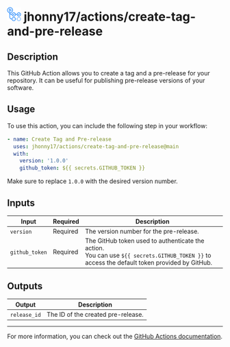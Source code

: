 # <img src="../assets/images/github-actions-logo.png" alt="github actions logo" style="height: 32px"  /> jhonny17/actions/create-tag-and-pre-release

## Description

This GitHub Action allows you to create a tag and a pre-release for your repository. It can be useful for publishing pre-release versions of your software.

## Usage

To use this action, you can include the following step in your workflow:

```yaml
- name: Create Tag and Pre-release
  uses: jhonny17/actions/create-tag-and-pre-release@main
  with:
    version: '1.0.0'
    github_token: ${{ secrets.GITHUB_TOKEN }}
```

Make sure to replace `1.0.0` with the desired version number.

## Inputs

| Input          | Required | Description                                                                                                                                      |
| -------------- | -------- | ------------------------------------------------------------------------------------------------------------------------------------------------ |
| `version`      | Required | The version number for the pre-release.                                                                                                          |
| `github_token` | Required | The GitHub token used to authenticate the action.<br />You can use `${{ secrets.GITHUB_TOKEN }}` to access the default token provided by GitHub. |

## Outputs

| Output       | Description                        |
| ------------ | ---------------------------------- |
| `release_id` | The ID of the created pre-release. |

---

For more information, you can check out the [GitHub Actions documentation](https://docs.github.com/en/actions).
